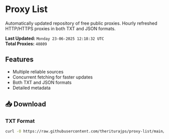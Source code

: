 # Proxy List

Automatically updated repository of free public proxies. Hourly refreshed HTTP/HTTPS proxies in both TXT and JSON formats.

**Last Updated:** `Monday 23-06-2025 12:18:32 UTC`  
**Total Proxies:** `40809`

## Features
- Multiple reliable sources
- Concurrent fetching for faster updates
- Both TXT and JSON formats
- Detailed metadata

## 📥 Download

### TXT Format
```bash
curl -O https://raw.githubusercontent.com/theriturajps/proxy-list/main/proxies.txt